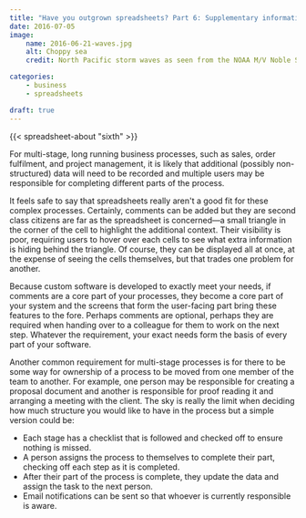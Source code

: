 ```yaml
---
title: "Have you outgrown spreadsheets? Part 6: Supplementary information and ownership"
date: 2016-07-05
image:
    name: 2016-06-21-waves.jpg
    alt: Choppy sea
    credit: North Pacific storm waves as seen from the NOAA M/V Noble Star, Winter 1989%

categories:
    - business
    - spreadsheets

draft: true
---
```


{{< spreadsheet-about "sixth" >}}

For multi-stage, long running business processes, such as sales, order fulfilment, and project management, it is likely that additional (possibly non-structured) data will need to be recorded and multiple users may be responsible for completing different parts of the process.

It feels safe to say that spreadsheets really aren't a good fit for these complex processes. Certainly, comments can be added but they are second class citizens are far as the spreadsheet is concerned—a small triangle in the corner of the cell to highlight the additional context. Their visibility is poor, requiring users to hover over each cells to see what extra information is hiding behind the triangle. Of course, they can be displayed all at once, at the expense of seeing the cells themselves, but that trades one problem for another.

Because custom software is developed to exactly meet your needs, if comments are a core part of your processes, they become a core part of your system and the screens that form the user-facing part bring these features to the fore. Perhaps comments are optional, perhaps they are required when handing over to a colleague for them to work on the next step. Whatever the requirement, your exact needs form the basis of every part of your software.

Another common requirement for multi-stage processes is for there to be some way for ownership of a process to be moved from one member of the team to another. For example, one person may be responsible for creating a proposal document and another is responsible for proof reading it and arranging a meeting with the client. The sky is really the limit when deciding how much structure you would like to have in the process but a simple version could be:

* Each stage has a checklist that is followed and checked off to ensure nothing is missed.
* A person assigns the process to themselves to complete their part, checking off each step as it is completed.
* After their part of the process is complete, they update the data and assign the task to the next person.
* Email notifications can be sent so that whoever is currently responsible is aware.
